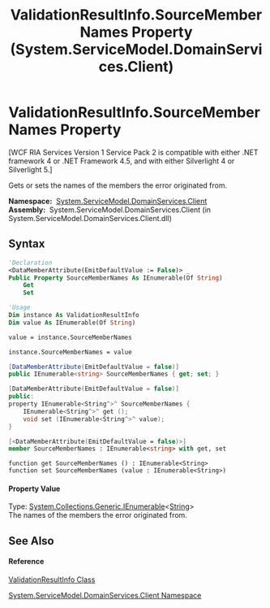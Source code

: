 ﻿---
title: ValidationResultInfo.SourceMemberNames Property  (System.ServiceModel.DomainServices.Client)
TOCTitle: SourceMemberNames Property
ms:assetid: P:System.ServiceModel.DomainServices.Client.ValidationResultInfo.SourceMemberNames
ms:mtpsurl: https://msdn.microsoft.com/en-us/library/system.servicemodel.domainservices.client.validationresultinfo.sourcemembernames(v=VS.91)
ms:contentKeyID: 28755595
ms.date: 01/27/2012
mtps_version: v=VS.91
f1_keywords:
- System.ServiceModel.DomainServices.Client.ValidationResultInfo.SourceMemberNames
- System.ServiceModel.DomainServices.Client.ValidationResultInfo.get_SourceMemberNames
- System.ServiceModel.DomainServices.Client.ValidationResultInfo.set_SourceMemberNames
dev_langs:
- CSharp
- JScript
- VB
- FSharp
- c++
api_location:
- System.ServiceModel.DomainServices.Client.dll
api_name:
- System.ServiceModel.DomainServices.Client.ValidationResultInfo.get_SourceMemberNames
- System.ServiceModel.DomainServices.Client.ValidationResultInfo.set_SourceMemberNames
- System.ServiceModel.DomainServices.Client.ValidationResultInfo.SourceMemberNames
api_type:
- Managed
topic_type:
- apiref
- kbSyntax
product_family_name: VS
ROBOTS: INDEX,FOLLOW
---

# ValidationResultInfo.SourceMemberNames Property

\[WCF RIA Services Version 1 Service Pack 2 is compatible with either .NET framework 4 or .NET Framework 4.5, and with either Silverlight 4 or Silverlight 5.\]

Gets or sets the names of the members the error originated from.

**Namespace:**  [System.ServiceModel.DomainServices.Client](ff422479\(v=vs.91\).md)  
**Assembly:**  System.ServiceModel.DomainServices.Client (in System.ServiceModel.DomainServices.Client.dll)

## Syntax

``` vb
'Declaration
<DataMemberAttribute(EmitDefaultValue := False)> _
Public Property SourceMemberNames As IEnumerable(Of String)
    Get
    Set
```

``` vb
'Usage
Dim instance As ValidationResultInfo
Dim value As IEnumerable(Of String)

value = instance.SourceMemberNames

instance.SourceMemberNames = value
```

``` csharp
[DataMemberAttribute(EmitDefaultValue = false)]
public IEnumerable<string> SourceMemberNames { get; set; }
```

``` c++
[DataMemberAttribute(EmitDefaultValue = false)]
public:
property IEnumerable<String^>^ SourceMemberNames {
    IEnumerable<String^>^ get ();
    void set (IEnumerable<String^>^ value);
}
```

``` fsharp
[<DataMemberAttribute(EmitDefaultValue = false)>]
member SourceMemberNames : IEnumerable<string> with get, set
```

``` jscript
function get SourceMemberNames () : IEnumerable<String>
function set SourceMemberNames (value : IEnumerable<String>)
```

#### Property Value

Type: [System.Collections.Generic.IEnumerable](https://msdn.microsoft.com/en-us/library/9eekhta0)\<[String](https://msdn.microsoft.com/en-us/library/s1wwdcbf)\>  
The names of the members the error originated from.  

## See Also

#### Reference

[ValidationResultInfo Class](ff423246\(v=vs.91\).md)

[System.ServiceModel.DomainServices.Client Namespace](ff422479\(v=vs.91\).md)

